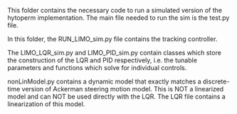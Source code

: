 This folder contains the necessary code to run a simulated version of
the hytoperm implementation. The main file needed to run the sim is
the test.py file. 

In this folder, the RUN_LIMO_sim.py file contains the tracking controller.

The LIMO_LQR_sim.py and LIMO_PID_sim.py contain classes which
store the construction of the LQR and PID respectively,
i.e. the tunable parameters and functions which solve for individual controls.

nonLinModel.py contains a dynamic model that exactly matches a discrete-time version
of Ackerman steering motion model. This is NOT a linearized model and can NOT be used
directly with the LQR. The LQR file contains a linearization of this model.
